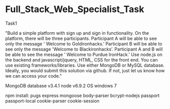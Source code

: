 # Full_Stack_Web_Specialist_Task
Task1

"Build a simple platform with sign up and sign in functionality. On the platform, there will be three participants. Participant A will be able to see only the message ' Welcome to Goldironhacks.’ Participant B will be able to see only the message 'Welcome to Blackironhacks’. Participant A and B will be able to see the message ' Welcome to Purdue IronHack.'
Use node.js on the backend and javascript/jquery, HTML, CSS for the front end. You can use existing frameworks/libraries. Use either MongoDB or MySQL database.
Ideally, you would submit this solution via github. If not, just let us know how we can access your code."

MongoDB database v3.4.1
node v6.9.2
OS windows 7

npm install:
pugs
express
mongoose
body-parser
bcrypt-nodejs
passport
passport-local
cookie-parser
cookie-session
